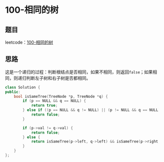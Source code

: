 # 100-相同的树

## 题目

leetcode：[100-相同的树](https://leetcode-cn.com/problems/same-tree/)


## 思路

这是一个递归的过程：判断根结点是否相同，如果不相同，则返回`false`；如果相同，则递归判断左子树和右子树是否都相同。

```c++
class Solution {
public:
    bool isSameTree(TreeNode *p, TreeNode *q) {
        if (p == NULL && q == NULL) {
            return true;
        } else if ((p == NULL && q != NULL) || (p != NULL && q == NULL)) {
            return false;
        }

        if (p->val != q->val) {
            return false;
        } else {
            return isSameTree(p->left, q->left) && isSameTree(p->right, q->right);
        }
    }
};
```

